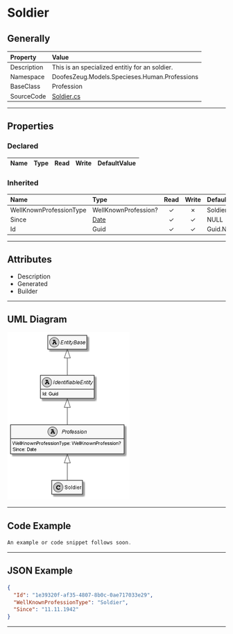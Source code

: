 ﻿# Soldier

## Generally

|Property|Value|
|:-|:-|
|Description|This is an specialized entitiy for an soldier.|
|Namespace|DoofesZeug.Models.Specieses.Human.Professions|
|BaseClass|Profession|
|SourceCode|[Soldier.cs](../../../../DoofesZeug.Library/Src/Models/Specieses/Human/Professions/Soldier.cs)|

---

## Properties

### Declared

|Name|Type|Read|Write|DefaultValue|
|:---|:---|:--:|:---:|:-----------|

### Inherited

|Name|Type|Read|Write|DefaultValue|
|:---|:---|:--:|:---:|:-----------|
|WellKnownProfessionType|WellKnownProfession?|&#x2713;|&#x2717;|Soldier|
|Since|[Date](../../Models/DoofesZeug.Models.DateAndTime/Date.md)|&#x2713;|&#x2713;|NULL|
|Id|Guid|&#x2713;|&#x2713;|Guid.NewGuid()|

---

## Attributes

- Description
- Generated
- Builder

---

## UML Diagram

![Soldier.png](./Soldier.png "Soldier")

---

## Code Example

```cs
An example or code snippet follows soon.
```

---

## JSON Example

```json
{
  "Id": "1e39320f-af35-4807-8b0c-0ae717033e29",
  "WellKnownProfessionType": "Soldier",
  "Since": "11.11.1942"
}
```

---

